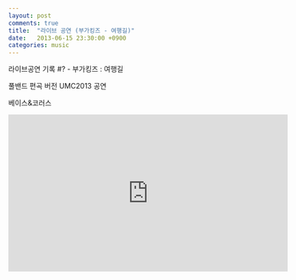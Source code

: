 ```yaml
---
layout: post
comments: true
title:  "라이브 공연 (부가킹즈 - 여행길)"
date:   2013-06-15 23:30:00 +0900
categories: music
---
```

라이브공연 기록 #? - 부가킹즈 : 여행길

풀밴드 편곡 버전 UMC2013 공연

베이스&코러스

<iframe width="560" height="315" src="https://www.youtube-nocookie.com/embed/Sp7D7ksLxFI" frameborder="0" allow="autoplay; encrypted-media" allowfullscreen></iframe>

